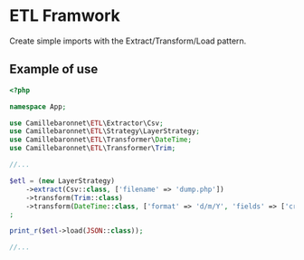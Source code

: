 # ETL Framwork

Create simple imports with the Extract/Transform/Load pattern.

## Example of use

```php
<?php

namespace App;

use Camillebaronnet\ETL\Extractor\Csv;
use Camillebaronnet\ETL\Strategy\LayerStrategy;
use Camillebaronnet\ETL\Transformer\DateTime;
use Camillebaronnet\ETL\Transformer\Trim;

//...

$etl = (new LayerStrategy)
    ->extract(Csv::class, ['filename' => 'dump.php'])
    ->transform(Trim::class)
    ->transform(DateTime::class, ['format' => 'd/m/Y', 'fields' => ['createAt']])
;

print_r($etl->load(JSON::class));

//...
```
